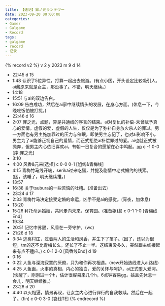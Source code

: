 ```yaml
---
title: 【速记】罪ノ光ランデヴー
date: 2023-09-20 00:00:00
categories:
- Gamer
- Galgame
- Record
tags:
- galgame
- record
- 记录
---
```


{% record v2 %}
v 2
y 2023
m 9
d 14
- 22:45
d 15
- 1:48
认识了5位异性，打算一起出去旅游。(有点小困，开头设定比较吸引人。ai酱原来就是女主，那没事了。不错，明天继续。)
- 14:18
- 15:51
与ai的双边告白。
- 16:09
告白成功，然后在ai家中继续情头的发展，在身心方面。(休息一下，今晚吃饭怕被打扰。)
- 22:46
d 16
- 2:07
罪之光，点题，算是共通线的序言的结束。ai对复仇的补偿-未曾赋予真心的爱情。虚假的爱，虚假的人生，仅仅是为了弥补自身放火杀人的罪过。另一方面也有男主施加罪过的压力与催眠。即使男主忘记了，也对ai影响不小。男主为了ai能够正视自己的爱情，而正式拒绝ai补偿罪过的爱。ai也就正式被抛弃，但男主内心依旧喜欢ai，有朝一日复合的愿望在心中鸣起。[op](休息一下，眼睛累，而且ai那一发还没结束，先结束再继续。)
c -1 0-0 [序:罪之光]
- 3:10
- 4:00
风香&元来[选择]
c 0-0 0-1 [姐线&青梅线]
- 4:15
青梅竹马线开端，serika过来吃醋，并提及剧情中老式婚约的线索。(困，该睡了，明天继续推。)
- 13:57
- 16:38
关于tsubura的一些苦恼的吐槽。(准备出去)
- 23:24
d 17
- 2:33
青梅竹马决定接受定婚的命运，凶手不是ai的感觉。(宵夜，加休息)
- 13:20
- 15:26
拜托命运婚姻，共同走向未来，保育园。(准备姐线)
c 0-1 1-0 [青梅线End]
- 19:34
- 20:51
记忆中苏醒，风香在一旁守护。(wc)
- 21:26
d 18
- 3:34
逃离村庄，过着两人的生活和风香，并生下了孩子。(困了，还以为很短，tm的这不比青梅长么，还长了不止一半。这结束没多久，突然跟主线接起来有点不适应。)
c 0-1 2-0 [风香线End]
d 19
- 0:16
- 0:22
人鱼与深海寂寞的厌倦，只为和你再次相遇。(new开始选线进入ai路线)
- 4:25
人鱼画，火事的真相，内心的独白，爱的关怀与呵护，ai正式堕入爱河。(快醒了，刚刚进一个h，估计很容易来几个h，6点钟容易gg。姑且先休息一会儿，明天继续推。)
- 23:28
d 20
- 4:40
以火相逼，情景再现，让女主内心进行罪行的自我救赎。然后在一起了。(fin)
c 0-0 3-0 [哀线TE]
{% endrecord %}